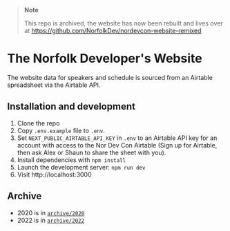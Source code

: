 > **Note**
>
> This repo is archived, the website has now been rebuilt and lives over at https://github.com/NorfolkDev/nordevcon-website-remixed

# The Norfolk Developer's Website

The website data for speakers and schedule is sourced from an Airtable spreadsheet via the Airtable API.

## Installation and development

1. Clone the repo
2. Copy `.env.example` file to `.env`.
3. Set `NEXT_PUBLIC_AIRTABLE_API_KEY` in `.env` to an Airtable API key for an account with access to the Nor Dev Con Airtable (Sign up for Airtable, then ask Alex or Shaun to share the sheet with you).
4. Install dependencies with `npm install`
5. Launch the development server: `npm run dev`
6. Visit http://localhost:3000

## Archive

- 2020 is in [`archive/2020`](../../../tree/archive/2020)
- 2022 is in [`archive/2022`](../../../tree/archive/2022)